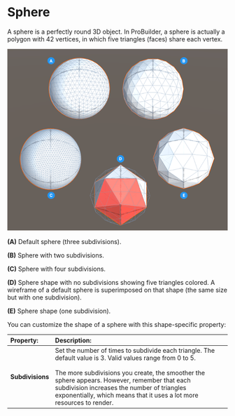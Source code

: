 # Sphere
A sphere is a perfectly round 3D object. In ProBuilder, a sphere is actually a polygon with 42 vertices, in which five triangles (faces) share each vertex.

![Sphere shapes](images/shape-tool_sphere.png)

**(A)** Default sphere (three subdivisions).

**(B)** Sphere with two subdivisions.

**(C)** Sphere with four subdivisions.

**(D)** Sphere shape with no subdivisions showing five triangles colored. A wireframe of a default sphere is superimposed on that shape (the same size but with one subdivision).

**(E)** Sphere shape (one subdivision).

You can customize the shape of a sphere with this shape-specific property:


| **Property:** | **Description:** |
|:-- |:-- |
| __Subdivisions__ | Set the number of times to subdivide each triangle. The default value is 3. Valid values range from 0 to 5.<br /><br />The more subdivisions you create, the smoother the sphere appears. However, remember that each subdivision increases the number of triangles exponentially, which means that it uses a lot more resources to render. |
